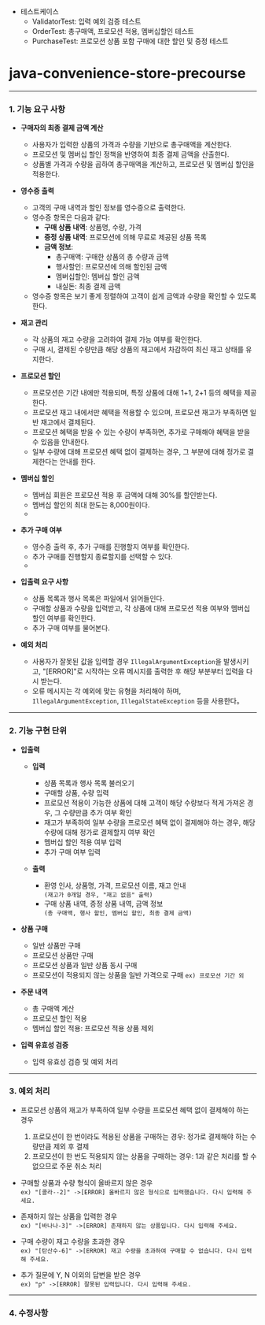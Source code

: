 * 테스트케이스
  - ValidatorTest: 입력 예외 검증 테스트
  - OrderTest: 총구매액, 프로모션 적용, 멤버십할인 테스트
  - PurchaseTest: 프로모션 상품 포함 구매에 대한 할인 및 증정 테스트

# java-convenience-store-precourse
----
### 1. 기능 요구 사항

* **구매자의 최종 결제 금액 계산**
    - 사용자가 입력한 상품의 가격과 수량을 기반으로 총구매액을 계산한다.
    - 프로모션 및 멤버십 할인 정책을 반영하여 최종 결제 금액을 산출한다.
    - 상품별 가격과 수량을 곱하여 총구매액을 계산하고, 프로모션 및 멤버십 할인을 적용한다.

* **영수증 출력**
    - 고객의 구매 내역과 할인 정보를 영수증으로 출력한다.
    - 영수증 항목은 다음과 같다:
        - **구매 상품 내역**: 상품명, 수량, 가격
        - **증정 상품 내역**: 프로모션에 의해 무료로 제공된 상품 목록
        - **금액 정보**:
            - 총구매액: 구매한 상품의 총 수량과 금액
            - 행사할인: 프로모션에 의해 할인된 금액
            - 멤버십할인: 멤버십 할인 금액
            - 내실돈: 최종 결제 금액
    - 영수증 항목은 보기 좋게 정렬하여 고객이 쉽게 금액과 수량을 확인할 수 있도록 한다.

* **재고 관리**
    - 각 상품의 재고 수량을 고려하여 결제 가능 여부를 확인한다.
    - 구매 시, 결제된 수량만큼 해당 상품의 재고에서 차감하여 최신 재고 상태를 유지한다.

* **프로모션 할인**
    - 프로모션은 기간 내에만 적용되며, 특정 상품에 대해 1+1, 2+1 등의 혜택을 제공한다.
    - 프로모션 재고 내에서만 혜택을 적용할 수 있으며, 프로모션 재고가 부족하면 일반 재고에서 결제된다.
    - 프로모션 혜택을 받을 수 있는 수량이 부족하면, 추가로 구매해야 혜택을 받을 수 있음을 안내한다.
    - 일부 수량에 대해 프로모션 혜택 없이 결제하는 경우, 그 부분에 대해 정가로 결제한다는 안내를 한다.

* **멤버십 할인**
    - 멤버십 회원은 프로모션 적용 후 금액에 대해 30%를 할인받는다.
    - 멤버십 할인의 최대 한도는 8,000원이다.
    -
* **추가 구매 여부**
    - 영수증 출력 후, 추가 구매를 진행할지 여부를 확인한다.
    - 추가 구매를 진행할지 종료할지를 선택할 수 있다.
    -
* **입출력 요구 사항**
    - 상품 목록과 행사 목록은 파일에서 읽어들인다.
    - 구매할 상품과 수량을 입력받고, 각 상품에 대해 프로모션 적용 여부와 멤버십 할인 여부를 확인한다.
    - 추가 구매 여부를 물어본다.

* **예외 처리**
    - 사용자가 잘못된 값을 입력할 경우 `IllegalArgumentException`을 발생시키고, "[ERROR]"로 시작하는 오류 메시지를 출력한 후 해당 부분부터 입력을 다시 받는다.
    - 오류 메시지는 각 예외에 맞는 유형을 처리해야 하며, `IllegalArgumentException`, `IllegalStateException` 등을 사용한다。

----------
### 2. 기능 구현 단위

* **입출력**

    * **입력**
        * 상품 목록과 행사 목록 불러오기
        * 구매할 상품, 수량 입력
        * 프로모션 적용이 가능한 상품에 대해 고객이 해당 수량보다 적게 가져온 경우, 그 수량만큼 추가 여부 확인
        * 재고가 부족하여 일부 수량을 프로모션 혜택 없이 결제해야 하는 경우, 해당 수량에 대해 정가로 결제할지 여부 확인
        * 멤버십 할인 적용 여부 입력
        * 추가 구매 여부 입력

    * **출력**
        * 환영 인사, 상품명, 가격, 프로모션 이름, 재고 안내    
          ```(재고가 0개일 경우, "재고 없음" 출력)```
        * 구매 상품 내역, 증정 상품 내역, 금액 정보    
          ```(총 구매액, 행사 할인, 멤버십 할인, 최종 결제 금액)```

* **상품 구매**

    * 일반 상품만 구매
    * 프로모션 상품만 구매
    * 프로모션 상품과 일반 상품 동시 구매
    * 프로모션이 적용되지 않는 상품을 일반 가격으로 구매 ```ex) 프로모션 기간 외```

* **주문 내역**

    * 총 구매액 계산
    * 프로모션 할인 적용
    * 멤버십 할인 적용: 프로모션 적용 상품 제외

* **입력 유효성 검증**

    * 입력 유효성 검증 및 예외 처리

 ----
### 3. 예외 처리

* 프로모션 상품의 재고가 부족하여 일부 수량을 프로모션 혜택 없이 결제해야 하는 경우
    1. 프로모션이 한 번이라도 적용된 상품을 구매하는 경우: 정가로 결제해야 하는 수량만큼 제외 후 결제
    2. 프로모션이 한 번도 적용되지 않는 상품을 구매하는 경우: 1과 같은 처리를 할 수 없으므로 주문 취소 처리

* 구매할 상품과 수량 형식이 올바르지 않은 경우  
  ```ex) "[콜라--2]" ->[ERROR] 올바르지 않은 형식으로 입력했습니다. 다시 입력해 주세요.```

* 존재하지 않는 상품을 입력한 경우  
  ```ex) "[바나나-3]" ->[ERROR] 존재하지 않는 상품입니다. 다시 입력해 주세요.```

* 구매 수량이 재고 수량을 초과한 경우  
  ```ex) "[탄산수-6]" ->[ERROR] 재고 수량을 초과하여 구매할 수 없습니다. 다시 입력해 주세요.```

* 추가 질문에 Y, N 이외의 답변을 받은 경우  
  ```ex) "p" ->[ERROR] 잘못된 입력입니다. 다시 입력해 주세요.```


----
### 4. 수정사항
